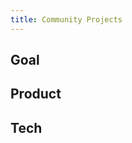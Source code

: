 ```yaml
---
title: Community Projects
---
```


<head>
  <title>C4GT - Community Projects</title>
 </head>

## Goal

## Product

## Tech